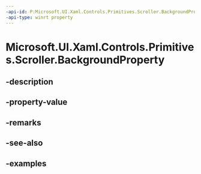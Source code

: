 ```yaml
---
-api-id: P:Microsoft.UI.Xaml.Controls.Primitives.Scroller.BackgroundProperty
-api-type: winrt property
---
```


# Microsoft.UI.Xaml.Controls.Primitives.Scroller.BackgroundProperty

<!--
public static Windows.UI.Xaml.DependencyProperty BackgroundProperty { get; }
-->


## -description

## -property-value

## -remarks

## -see-also

## -examples


